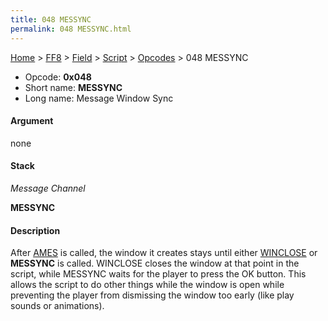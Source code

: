 ```yaml
---
title: 048 MESSYNC
permalink: 048 MESSYNC.html
---
```


[Home](../../../../Main%20Page.md) > [FF8](../../../../FF8.md) > [Field](../../../Field.md) > [Script](../../Script.md) > [Opcodes](../Opcodes.md) > 048 MESSYNC

-   Opcode: **0x048**
-   Short name: **MESSYNC**
-   Long name: Message Window Sync

#### Argument

none

#### Stack

  
*Message Channel*

**MESSYNC**

#### Description

After [AMES][] is called, the window it creates stays until either
[WINCLOSE][] or **MESSYNC** is called. WINCLOSE closes the window at
that point in the script, while MESSYNC waits for the player to press
the OK button. This allows the script to do other things while the
window is open while preventing the player from dismissing the window
too early (like play sounds or animations).

  [AMES]: 065%20AMES.md "wikilink"
  [WINCLOSE]: 04C%20WINCLOSE.md "wikilink"
